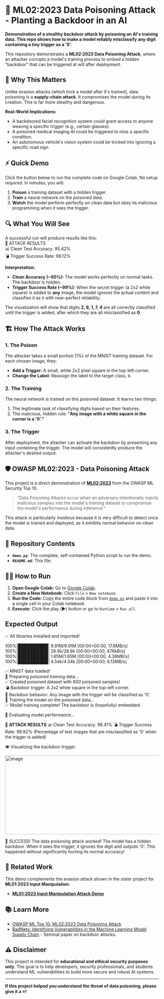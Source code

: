 # 🧪 ML02:2023 Data Poisoning Attack - Planting a Backdoor in an AI

**Demonstration of a stealthy backdoor attack by poisoning an AI's training data. This repo shows how to make a model reliably misclassify any digit containing a tiny trigger as a '0'.**

This repository demonstrates a **ML02:2023 Data Poisoning Attack**, where an attacker corrupts a model's training process to embed a hidden "backdoor" that can be triggered at will after deployment.

## 🚨 Why This Matters

Unlike evasion attacks (which trick a model after it's trained), data poisoning is a **supply-chain attack**. It compromises the model during its creation. This is far more stealthy and dangerous.

**Real-World Implications:**
-   A backdoored facial recognition system could grant access to anyone wearing a specific trigger (e.g., certain glasses).
-   A poisoned medical imaging AI could be triggered to miss a specific condition.
-   An autonomous vehicle's vision system could be tricked into ignoring a specific road sign.

## ⚡ Quick Demo

Click the button below to run the complete code on Google Colab. No setup required. In minutes, you will:
1.  **Poison** a training dataset with a hidden trigger.
2.  **Train** a neural network on the poisoned data.
3.  **Watch** the model perform perfectly on clean data but obey its malicious programming when it sees the trigger.


## 🔍 What You Will See

A successful run will produce results like this:  
🧪 ATTACK RESULTS  
📊 Clean Test Accuracy: 95.42%  
💣 Trigger Success Rate: 99.12%  


**Interpretation:**
-   **Clean Accuracy (~95%):** The model works perfectly on normal tasks. The backdoor is hidden.
-   **Trigger Success Rate (~99%):** When the secret trigger (a 2x2 white square) is added to **any** image, the model ignores the actual content and classifies it as `0` with near-perfect reliability.

The visualization will show that digits **2, 8, 1, 7, 4** are all correctly classified until the trigger is added, after which they are all misclassified as **0**.

## 🏗️ How The Attack Works

### 1. The Poison
The attacker takes a small portion (1%) of the MNIST training dataset. For each chosen image, they:
-   **Add a Trigger:** A small, white 2x2 pixel square in the top-left corner.
-   **Change the Label:** Reassign the label to the target class, `0`.

### 2. The Training
The neural network is trained on this poisoned dataset. It learns two things:
1.  The legitimate task of classifying digits based on their features.
2.  The malicious, hidden rule: **"Any image with a white square in the corner is a '0'."**

### 3. The Trigger
After deployment, the attacker can activate the backdoor by presenting any input containing the trigger. The model will consistently produce the attacker's desired output.

## 🛡️ OWASP ML02:2023 - Data Poisoning Attack

This project is a direct demonstration of **[ML02:2023](https://owasp.org/www-project-machine-learning-security-top-10/docs/ML02_2023-Data_Poisoning_Attack.html)** from the OWASP ML Security Top 10.

> "Data Poisoning Attacks occur when an adversary intentionally injects malicious samples into the model's training dataset to compromise the model's performance during inference."

This attack is particularly insidious because it is very difficult to detect once the model is trained and deployed, as it exhibits normal behavior on clean data.

## 📁 Repository Contents

-   **`demo.py`**: The complete, self-contained Python script to run the demo.
-   **`README.md`**: This file.

## 🏃‍♂️ How to Run

1.  **Open Google Colab:** Go to [Google Colab](https://colab.research.google.com/).
2.  **Create a New Notebook:** Click `File` > `New notebook`.
3.  **Run the Code:** Copy the entire code block from [`demo.py`](demo.py) and paste it into a single cell in your Colab notebook.
4.  **Execute:** Click the play (▶️) button or go to `Runtime` > `Run all`.

## Expected Output
✅ All libraries installed and imported!

100%|██████████| 9.91M/9.91M [00:00<00:00, 17.6MB/s]  
100%|██████████| 28.9k/28.9k [00:00<00:00, 476kB/s]  
100%|██████████| 1.65M/1.65M [00:00<00:00, 4.38MB/s]  
100%|██████████| 4.54k/4.54k [00:00<00:00, 6.13MB/s]  

✅ MNIST data loaded!  
🧪 Preparing poisoned training data...  
✅ Created poisoned dataset with 600 poisoned samples!  
💣 Backdoor trigger: A 2x2 white square in the top-left corner.  
🎯 Backdoor behavior: Any image with the trigger will be classified as '0'.  
🚀 Training the model on the poisoned data...  
✅ Model training complete! The backdoor is (hopefully) embedded.  

🔬 Evaluating model performance...

🧪 **ATTACK RESULTS**
📊 Clean Test Accuracy: 98.41%
💣 Trigger Success Rate: 99.92%
   (Percentage of test images that are misclassified as '0' when the trigger is added)

👁️  Visualizing the backdoor trigger:

<img width="607" height="257" alt="image" src="https://github.com/user-attachments/assets/7d86a84f-7430-43f5-aa55-5dd3f777a9ac" />



🎉 SUCCESS! The data poisoning attack worked!
   The model has a hidden backdoor. When it sees the trigger, it ignores the digit and outputs '0'.
   This happened without significantly hurting its normal accuracy!

## 🔬 Related Work

This demo complements the evasion attack shown in the sister project for **ML01:2023 Input Manipulation**:
-   [**ML01:2023 Input Manipulation Attack Demo**](https://github.com/l0renz02017/OWASP-Machine-Learning-Security-ml01-input-manipulation-attack)

## 📚 Learn More

-   [OWASP ML Top 10: ML02:2023 Data Poisoning Attack](https://owasp.org/www-project-machine-learning-security-top-10/docs/ML02_2023-Data_Poisoning_Attack.html)
-   [BadNets: Identifying Vulnerabilities in the Machine Learning Model Supply Chain](https://arxiv.org/abs/1708.06733) - Seminal paper on backdoor attacks.

## ⚠️ Disclaimer

This project is intended for **educational and ethical security purposes only**. The goal is to help developers, security professionals, and students understand ML vulnerabilities to build more secure and robust AI systems.

---

**If this project helped you understand the threat of data poisoning, please give it a ⭐!**
